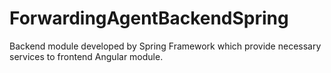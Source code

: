 # ForwardingAgentBackendSpring

Backend module developed by Spring Framework which provide necessary services to frontend Angular module.
